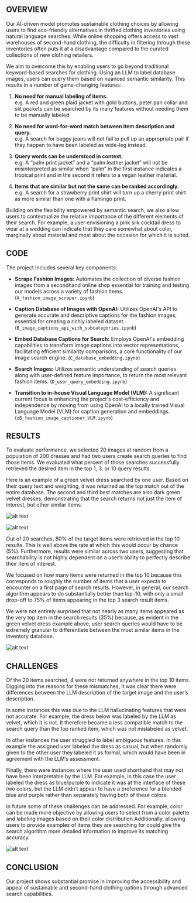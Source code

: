 ## OVERVIEW

Our AI-driven model promotes sustainable clothing choices by allowing users to find eco-friendly alternatives in thrifted clothing inventories using natural language searches. While online shopping offers access to vast warehouses of second-hand clothing, the difficulty in filtering through these inventories often puts it at a disadvantage compared to the curated collections of new clothing retailers.


We aim to overcome this by enabling users to go beyond traditional keyword-based searches for clothing. Using an LLM to label database images, users can query them based on nuanced semantic similarity. This results in a number of game-changing features:


1.   **No need for manual labeling of items.**  
e.g. A red and green plaid jacket with gold buttons, peter pan collar and slit pockets can be searched by its many features without needing them to be manually labeled.  


2.   **No need for word-for-word match between item description and query.**  
e.g. A search for baggy jeans will not fail to pull up an appropriate pair if they happen to have been labeled as wide-leg instead.  


3.   **Query words can be understood in context.**  
e.g. A “palm print jacket” and a “palm leather jacket” will not be misinterpreted as similar when “palm” in the first instance indicates a tropical print and in the second it refers to a vegan leather material.  


4.   **Items that are similar but not the same can be ranked accordingly.**  
e.g. A search for a strawberry print shirt will turn up a cherry print shirt as more similar than one with a flamingo print.


Building on the flexibility empowered by semantic search, we also allow users to contextualize the relative importance of the different elements of their search. For example, a user envisioning a pink silk cocktail dress to wear at a wedding can indicate that they care somewhat about color, marginally about material and most about the occasion for which it is suited.


## CODE

The project includes several key components:

- **Scrape Fashion Images:** Automates the collection of diverse fashion images from a secondhand online shop essential for training and testing our models across a variety of fashion items. (`A_fashion_image_scraper.ipynb`)

- **Caption Database of Images with OpenAI:** Utilizes OpenAI's API to generate accurate and descriptive captions for the fashion images, essential for creating a richly labeled dataset. (`B_image_captions_api_with_subcategories.ipynb`)  

- **Embed Database Captions for Search:** Employs OpenAI's embedding capabilities to transform image captions into vector representations, facilitating efficient similarity comparisons, a core functionality of our image search engine. (`C_database_embedding.ipynb`)  

- **Search Images:** Utilizes semantic understanding of search queries along with user-defined feature importance, to return the most relevant fashion items. (`D_user_query_embedding.ipynb`)  

- **Transition to in-house Visual Language Model (VLM):** A significant current focus is enhancing the project's cost-efficiency and independence by moving from using OpenAI to a locally trained Visual Language Model (VLM) for caption generation and embeddings. (`zB_fashion_image_captioner_VLM.ipynb`)


## RESULTS

To evaluate performance, we selected 20 images at random from a population of 200 dresses and had two users create search queries to find those items. We evaluated what percent of those searches successfully retrieved the desired item in the top 1, 3, or 10 query results.

Here is an example of a green velvet dress searched by one user. Based on their query text and weighting, it was returned as the top match out of the entire database. The second and third best matches are also dark green velvet dresses, demonstrating that the search returns not just the item of interest, but other similar items.


![alt text](figures/fig1.png)


![alt text](figures/fig2.png)


Out of 20 searches, 80% of the target items were retrieved in the top 10 results. This is well above the rate at which this would occur by chance (5%). Furthermore, results were similar across two users, suggesting that searchability is not highly dependent on a user’s ability to perfectly describe their item of interest.

We focused on how many items were returned in the top 10 because this corresponds to roughly the number of items that a user expects to encounter on a first page of search results. However, in general, our search algorithm appears to do substantially better than top-10, with only a small drop-off to 75% of items appearing in the top 3 search result items.

We were not entirely surprised that not nearly as many items appeared as the very top item in the search results (35%) because, as evident in the green velvet dress example above, user search queries would have to be extremely granular to differentiate between the most similar items in the inventory database.


![alt text](figures/fig3.png)


## CHALLENGES

Of the 20 items searched, 4 were not returned anywhere in the top 10 items. Digging into the reasons for these mismatches, it was clear there were differences between the LLM description of the target image and the user’s description.

In some instances this was due to the LLM hallucinating features that were not accurate. For example, the dress below was labeled by the LLM as velvet, which it is not. It therefore became a less compatible match to the search query than the top ranked item, which was not mislabeled as velvet.

 In other instances the user struggled to label ambiguous features. In this example the assigned user labeled the dress as casual, but when randomly given to the other user they labeled it as formal, which would have been in agreement with the LLM’s assessment.

Finally, there were instances where the user used shorthand that may not have  been interpretable by the LLM. For example, in this case the user labeled the dress as blue/purple to indicate it was at the interface of these two colors, but the LLM didn’t appear to have a preference for a blended blue and purple rather than separately having both of these colors.

In future some of these challenges can be addressed. For example, color can be made more objective by allowing users to select from a color palette and labeling images based on their color distribution.Additionally, allowing users to provide examples of items they are searching for could give the search algorithm more detailed information to improve its matching accuracy.


![alt text](figures/fig4.png)


## CONCLUSION

Our project shows substantial promise in improving the accessibility and appeal of sustainable and second-hand clothing options through advanced search capabilities.



